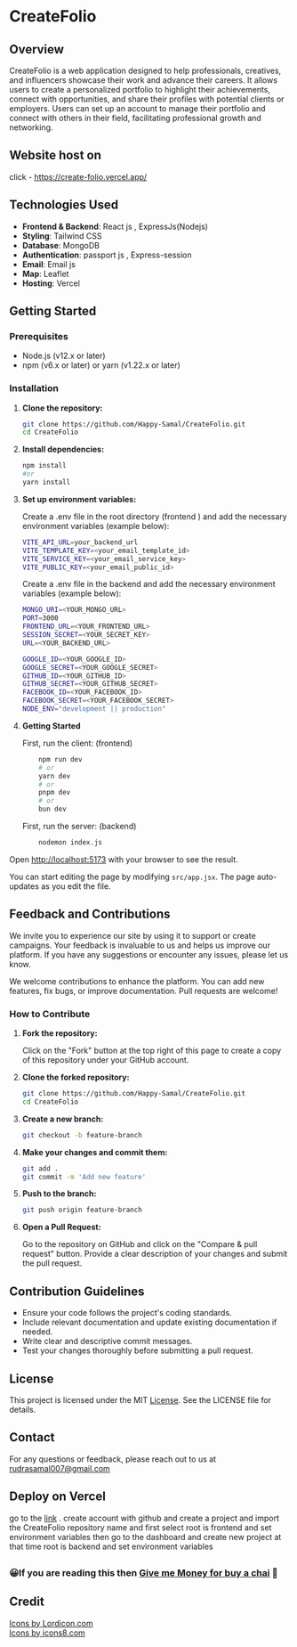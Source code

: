 # CreateFolio

## Overview

CreateFolio is a web application designed to help professionals, creatives, and influencers showcase their work and advance their careers. It allows users to create a personalized portfolio to highlight their achievements, connect with opportunities, and share their profiles with potential clients or employers. Users can set up an account to manage their portfolio and connect with others in their field, facilitating professional growth and networking.

## Website host on

click - https://create-folio.vercel.app/

## Technologies Used

- **Frontend & Backend**: React js , ExpressJs(Nodejs)
- **Styling**: Tailwind CSS
- **Database**: MongoDB
- **Authentication**: passport js , Express-session
- **Email**: Email js
- **Map**: Leaflet
- **Hosting**: Vercel

## Getting Started

### Prerequisites

- Node.js (v12.x or later)
- npm (v6.x or later) or yarn (v1.22.x or later)

### Installation

1. **Clone the repository:**

   ```sh
   git clone https://github.com/Happy-Samal/CreateFolio.git
   cd CreateFolio
    ```

1. **Install dependencies:**

   ```sh
   npm install
   #or
   yarn install
   ```
3. **Set up environment variables:**

    Create a .env file in the root directory (frontend ) and add the necessary environment variables (example below):

    ```sh
    VITE_API_URL=your_backend_url
    VITE_TEMPLATE_KEY=<your_email_template_id>
    VITE_SERVICE_KEY=<your_email_service_key>
    VITE_PUBLIC_KEY=<your_email_public_id>
    ```
    Create a .env file in the backend  and add the necessary environment variables (example below):

    ```sh
    MONGO_URI=<YOUR_MONGO_URL>
    PORT=3000
    FRONTEND_URL=<YOUR_FRONTEND_URL>
    SESSION_SECRET=<YOUR_SECRET_KEY>
    URL=<YOUR_BACKEND_URL>

    GOOGLE_ID=<YOUR_GOOGLE_ID>
    GOOGLE_SECRET=<YOUR_GOOGLE_SECRET>
    GITHUB_ID=<YOUR_GITHUB_ID>
    GITHUB_SECRET=<YOUR_GITHUB_SECRET>
    FACEBOOK_ID=<YOUR_FACEBOOK_ID>
    FACEBOOK_SECRET=<YOUR_FACEBOOK_SECRET>
    NODE_ENV="development || production"
    ```
 4. **Getting Started**

    First, run the client: (frontend)

    ```sh
        npm run dev
        # or
        yarn dev
        # or
        pnpm dev
        # or
        bun dev
     ```
    First, run the server: (backend)

    ```sh
        nodemon index.js
     ```

Open [http://localhost:5173](http://localhost:5173) with your browser to see the result.

You can start editing the page by modifying `src/app.jsx`. The page auto-updates as you edit the file.


## Feedback and Contributions

We invite you to experience our site by using it to support or create campaigns. Your feedback is invaluable to us and helps us improve our platform. If you have any suggestions or encounter any issues, please let us know.

We welcome contributions to enhance the platform. You can add new features, fix bugs, or improve documentation. Pull requests are welcome!

### How to Contribute
1. **Fork the repository:**

    Click on the "Fork" button at the top right of this page to create a copy of this repository under your GitHub account.

2. **Clone the forked repository:**
    ```sh
    git clone https://github.com/Happy-Samal/CreateFolio.git
    cd CreateFolio
    ```
3. **Create a new branch:**
    ```sh
    git checkout -b feature-branch
    ```    
4. **Make your changes and commit them:**
    ```sh
    git add .
    git commit -m 'Add new feature'
    ```

5. **Push to the branch:**
    ```sh
    git push origin feature-branch
    ```

6. **Open a Pull Request:**

    Go to the repository on GitHub and click on the "Compare & pull request" button. Provide a clear description of your changes and submit the pull request.


## Contribution Guidelines

- Ensure your code follows the project's coding standards.
- Include relevant documentation and update existing    documentation if needed.
- Write clear and descriptive commit messages.
- Test your changes thoroughly before submitting a pull request.

## License
This project is licensed under the MIT [License](https://github.com/Happy-Samal/CreateFolio/blob/main/LICENSE). See the LICENSE file for details.

## Contact
For any questions or feedback, please reach out to us at rudrasamal007@gmail.com

## Deploy on Vercel

go to the [link](https://vercel.app) . create account with github and create a project and import the CreateFolio repository name and first select root is frontend and set environment variables then go to the dashboard and create new project at that time root is backend and set environment variables


##
### 😀If you are reading this then [Give me Money for buy a chai](https://Need-Money.vercel.app/user/happy_samal) 🍵
##

## Credit

<a href="https://lordicon.com/">Icons by Lordicon.com</a>
</br>
<a href="https://icons8.com/">Icons by icons8.com</a>
